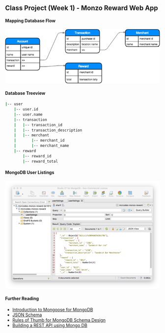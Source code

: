 ## Class Project (Week 1) - Monzo Reward Web App

#### Mapping Database Flow

![Database](./img/dbMockup.png)

#### Database Treeview
```bash
|-- user
    |-- user.id
    |-- user.name
    |-- transaction
    |   |-- transaction_id
    |   |-- transaction_description
    |   |-- merchant
    |       |-- merchant_id
    |       |-- merchant_name
    |-- reward
        |-- reward_id
        |-- reward_total
```

#### MongoDB User Listings

![MongoDb](./img/MongoDb.png)

#### Further Reading
- [Introduction to Mongoose for MongoDB](https://medium.freecodecamp.org/introduction-to-mongoose-for-mongodb-d2a7aa593c57)
- [JSON Schema](https://restfulapi.net/json-schema/)
- [Rules of Thumb for MongoDB Schema Design](https://keon.io/mongodb-schema-design/)
- [Building a REST API using Mongo DB](https://codeburst.io/building-a-rest-api-using-mongo-db-75cac3403fab)
